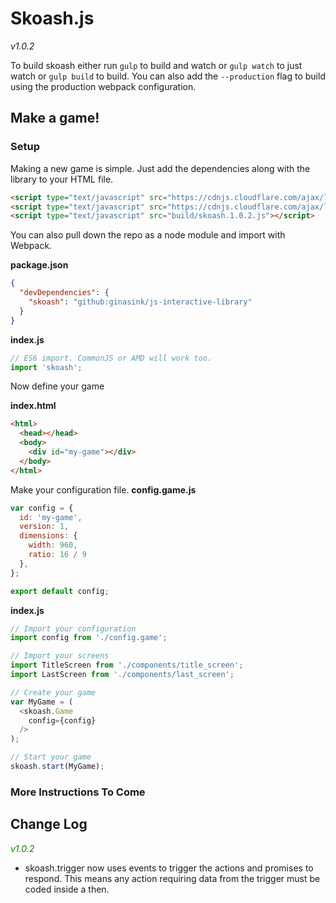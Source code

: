 # Skoash.js
*v1.0.2*

To build skoash either run `gulp` to build and watch or `gulp watch` to just watch or `gulp build` to build. You can also add the `--production` flag to build using the production webpack configuration.

## Make a game!

### Setup

Making a new game is simple. Just add the dependencies along with the library to your HTML file.
```html
<script type="text/javascript" src="https://cdnjs.cloudflare.com/ajax/libs/react/15.0.2/react.min.js"></script>
<script type="text/javascript" src="https://cdnjs.cloudflare.com/ajax/libs/react/15.0.2/react-dom.min.js"></script>
<script type="text/javascript" src="build/skoash.1.0.2.js"></script>
```

You can also pull down the repo as a node module and import with Webpack.

**package.json**
```json
{
  "devDependencies": {
    "skoash": "github:ginasink/js-interactive-library"
  }
}
```
**index.js**
```javascript
// ES6 import. CommonJS or AMD will work too.
import 'skoash';
```

Now define your game

**index.html**
```html
<html>
  <head></head>
  <body>
    <div id="my-game"></div>
  </body>
</html>
```
Make your configuration file.
**config.game.js**
```javascript
var config = {
  id: 'my-game',
  version: 1,
  dimensions: {
    width: 960,
    ratio: 16 / 9
  },
};

export default config;
```
**index.js**
```javascript
// Import your configuration
import config from './config.game';

// Import your screens
import TitleScreen from './components/title_screen';
import LastScreen from './components/last_screen';

// Create your game
var MyGame = (
  <skoash.Game
    config={config}
  />
);

// Start your game
skoash.start(MyGame);
```

### More Instructions To Come

## Change Log
<font color="green">*v1.0.2*</font>
 - skoash.trigger now uses events to trigger the actions and promises to respond. This means any action requiring data from the trigger must be coded inside a then.
